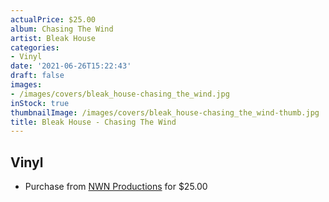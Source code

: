 ```yaml
---
actualPrice: $25.00
album: Chasing The Wind
artist: Bleak House
categories:
- Vinyl
date: '2021-06-26T15:22:43'
draft: false
images:
- /images/covers/bleak_house-chasing_the_wind.jpg
inStock: true
thumbnailImage: /images/covers/bleak_house-chasing_the_wind-thumb.jpg
title: Bleak House - Chasing The Wind
---
```


## Vinyl
* Purchase from [NWN Productions](http://shop.nwnprod.com/index.php?route=product/product&path=75&product_id=16410&sort=pd.name&order=ASC) for $25.00
